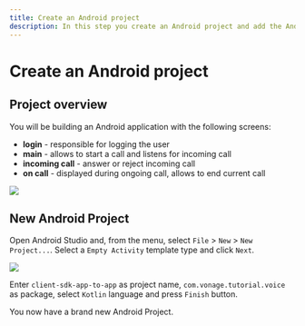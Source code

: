 ```yaml
---
title: Create an Android project
description: In this step you create an Android project and add the Android Client SDK library.
---
```


# Create an Android project

## Project overview

You will be building an Android application with the following screens:

- **login** - responsible for logging the user
- **main** - allows to start a call and listens for incoming call
- **incoming call** - answer or reject incoming call
- **on call** - displayed during ongoing call, allows to end current call

![](/screenshots/tutorials/client-sdk/android-app-to-app/nav-graph.png)

## New Android Project

Open Android Studio and, from the menu, select `File` > `New` > `New Project...`. Select a `Empty Activity` template type and click `Next`.

![](/screenshots/tutorials/client-sdk/android-shared/create-project-empty-activity.png)

Enter `client-sdk-app-to-app` as project name, `com.vonage.tutorial.voice` as package, select `Kotlin` language and press `Finish` button.

You now have a brand new Android Project.
